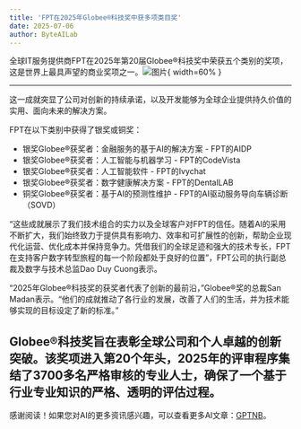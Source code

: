 ```yaml
---
title: 'FPT在2025年Globee®科技奖中获多项类目奖'
date: 2025-07-06
author: ByteAILab
---
```


全球IT服务提供商FPT在2025年第20届Globee®科技奖中荣获五个类别的奖项，这是世界上最具声望的商业奖项之一。![图片](https://ai-techpark.com/wp-content/uploads/FPT-Named.jpg){ width=60% }

---
这一成就突显了公司对创新的持续承诺，以及开发能够为全球企业提供持久价值的实用、面向未来的解决方案。

FPT在以下类别中获得了银奖或铜奖：

- 银奖Globee®获奖者：金融服务的基于AI的解决方案 - FPT的AIDP
- 银奖Globee®获奖者：人工智能与机器学习 - FPT的CodeVista
- 银奖Globee®获奖者：人工智能软件 - FPT的Ivychat
- 银奖Globee®获奖者：数字健康解决方案 - FPT的DentalLAB
- 铜奖Globee®获奖者：基于AI的预测性维护 - FPT的AI驱动服务导向车辆诊断（SOVD）

“这些成就展示了我们技术组合的实力以及全球客户对FPT的信任。随着AI的采用不断扩大，我们始终致力于提供具有影响力、效率和可扩展性的创新，帮助企业现代化运营、优化成本并保持竞争力。凭借我们的全球足迹和强大的技术专长，FPT在支持客户数字转型旅程的每一个阶段都处于良好的位置”，FPT公司的执行副总裁及数字与技术总监Dao Duy Cuong表示。

“2025年Globee®科技奖的获奖者代表了创新的最前沿，”Globee®奖的总裁San Madan表示。“他们的成就推动了各行业的发展，改善了人们的生活，并为技术能够实现的目标设定了新的标准。”

Globee®科技奖旨在表彰全球公司和个人卓越的创新突破。该奖项进入第20个年头，2025年的评审程序集结了3700多名严格审核的专业人士，确保了一个基于行业专业知识的严格、透明的评估过程。
---
感谢阅读！如果您对AI的更多资讯感兴趣，可以查看更多AI文章：[GPTNB](https://gptnb.com)。